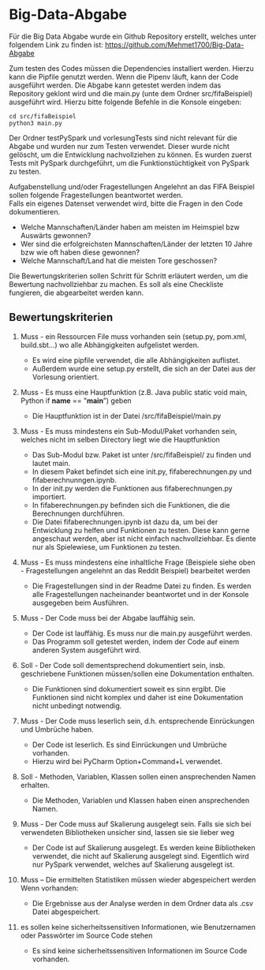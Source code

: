 # Big-Data-Abgabe

Für die Big Data Abgabe wurde ein Github Repository erstellt, welches unter folgendem Link zu finden ist:
https://github.com/Mehmet1700/Big-Data-Abgabe

Zum testen des Codes müssen die Dependencies installiert werden. Hierzu kann die Pipfile genutzt werden. Wenn die Pipenv läuft, kann der Code ausgeführt werden.
Die Abgabe kann getestet werden indem das Repository geklont wird und die main.py (unte dem Ordner src/fifaBeispiel) ausgeführt wird.
Hierzu bitte folgende Befehle in die Konsole eingeben:

```
cd src/fifaBeispiel
python3 main.py
```


Der Ordner testPySpark und vorlesungTests sind nicht relevant für die Abgabe und wurden nur zum Testen verwendet.
Dieser wurde nicht gelöscht, um die Entwicklung nachvollziehen zu können.
Es wurden zuerst Tests mit PySpark durchgeführt, um die Funktionstüchtigkeit von PySpark zu testen.


Aufgabenstellung und/oder Fragestellungen
Angelehnt an das FIFA Beispiel sollen folgende Fragestellungen beantwortet werden.  
Falls ein eigenes Datenset verwendet wird, bitte die Fragen in den Code dokumentieren.

* Welche Mannschaften/Länder haben am meisten im Heimspiel bzw Auswärts gewonnen?
* Wer sind die erfolgreichsten Mannschaften/Länder der letzten 10 Jahre bzw wie oft haben diese gewonnen?
* Welche Mannschaft/Land hat die meisten Tore geschossen?

Die Bewertungskriterien sollen Schritt für Schritt erläutert werden, um die Bewertung nachvollziehbar zu machen.
Es soll als eine Checkliste fungieren, die abgearbeitet werden kann.

## Bewertungskriterien

1. Muss - ein Ressourcen File muss vorhanden sein (setup.py, pom.xml, build.sbt...) wo alle
   Abhängigkeiten aufgelistet werden.
    * Es wird eine pipfile verwendet, die alle Abhängigkeiten auflistet.
    * Außerdem wurde eine setup.py erstellt, die sich an der Datei aus der Vorlesung orientiert.

2. Muss - Es muss eine Hauptfunktion (z.B. Java public static void main, Python if
   __name__ == "__main__”) geben
    * Die Hauptfunktion ist in der Datei /src/fifaBeispiel/main.py
   

3. Muss - Es muss mindestens ein Sub-Modul/Paket vorhanden sein, welches nicht im
   selben Directory liegt wie die Hauptfunktion
    * Das Sub-Modul bzw. Paket ist unter /src/fifaBeispiel/ zu finden und lautet main.
    * In diesem Paket befindet sich eine init.py, fifaberechnungen.py und fifaberechnunngen.ipynb.
    * In der init.py werden die Funktionen aus fifaberechnungen.py importiert.
    * In fifaberechnungen.py befinden sich die Funktionen, die die Berechnungen durchführen.
    * Die Datei fifaberechnungen.ipynb ist dazu da, um bei der Entwicklung zu helfen und Funktionen zu testen. Diese kann gerne angeschaut werden, aber ist nicht einfach nachvollziehbar. Es diente nur als Spielewiese, um Funktionen zu testen.


4. Muss - Es muss mindestens eine inhaltliche Frage (Beispiele siehe oben -
   Fragestellungen angelehnt an das Reddit Beispiel) bearbeitet werden
    * Die Fragestellungen sind in der Readme Datei zu finden. Es werden alle Fragestellungen nacheinander beantwortet und in der Konsole ausgegeben beim Ausführen.


5. Muss - Der Code muss bei der Abgabe lauffähig sein.
    * Der Code ist lauffähig. Es muss nur die main.py ausgeführt werden.
    * Das Programm soll getestet werden, indem der Code auf einem anderen System ausgeführt wird.


6. Soll - Der Code soll dementsprechend dokumentiert sein, insb. geschriebene Funktionen
   müssen/sollen eine Dokumentation enthalten.
    * Die Funktionen sind dokumentiert soweit es sinn ergibt. Die Funktionen sind nicht komplex und daher ist eine Dokumentation nicht unbedingt notwendig.


7. Muss - Der Code muss leserlich sein, d.h. entsprechende Einrückungen und Umbrüche
   haben.
   * Der Code ist leserlich. Es sind Einrückungen und Umbrüche vorhanden. 
   * Hierzu wird bei PyCharm Option+Command+L verwendet.


8. Soll - Methoden, Variablen, Klassen sollen einen ansprechenden Namen erhalten.
   * Die Methoden, Variablen und Klassen haben einen ansprechenden Namen.
   

9. Muss - Der Code muss auf Skalierung ausgelegt sein. Falls sie sich bei verwendeten
   Bibliotheken unsicher sind, lassen sie sie lieber weg
   * Der Code ist auf Skalierung ausgelegt. Es werden keine Bibliotheken verwendet, die nicht auf Skalierung ausgelegt sind. Eigentlich wird nur PySpark verwendet, welches auf Skalierung ausgelegt ist.


10. Muss – Die ermittelten Statistiken müssen wieder abgespeichert werden
    Wenn vorhanden:
    * Die Ergebnisse aus der Analyse werden in dem Ordner data als .csv Datei abgespeichert.


11. es sollen keine sicherheitssensitiven Informationen, wie Benutzernamen oder
    Passwörter im Source Code stehen
    * Es sind keine sicherheitssensitiven Informationen im Source Code vorhanden.